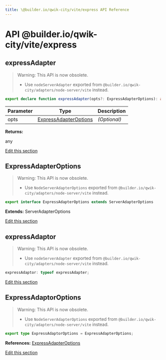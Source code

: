 ```yaml
---
title: \@builder.io/qwik-city/vite/express API Reference
---
```


# **API** @builder.io/qwik-city/vite/express

<h2 id="expressadapter" data-kind="function" data-kind-label="F"><a aria-hidden="true" tabindex="-1" href="#expressadapter"><span class="icon icon-link"></span></a>expressAdapter </h2>

> Warning: This API is now obsolete.
>
> - Use `nodeServerAdapter` exported from `@builder.io/qwik-city/adapters/node-server/vite` instead.

```typescript
export declare function expressAdapter(opts?: ExpressAdapterOptions): any;
```

| Parameter | Type                                            | Description  |
| --------- | ----------------------------------------------- | ------------ |
| opts      | [ExpressAdapterOptions](#expressadapteroptions) | _(Optional)_ |

**Returns:**

any

<p class="api-edit"><a href="https://github.com/BuilderIO/qwik/tree/main/packages/qwik-city/adapters/express/vite/index.ts" target="_blanks">Edit this section</a></p>

<h2 id="expressadapteroptions" data-kind="interface" data-kind-label="I"><a aria-hidden="true" tabindex="-1" href="#expressadapteroptions"><span class="icon icon-link"></span></a>ExpressAdapterOptions </h2>

> Warning: This API is now obsolete.
>
> - Use `NodeServerAdapterOptions` exported from `@builder.io/qwik-city/adapters/node-server/vite` instead.

```typescript
export interface ExpressAdapterOptions extends ServerAdapterOptions
```

**Extends:** ServerAdapterOptions

<p class="api-edit"><a href="https://github.com/BuilderIO/qwik/tree/main/packages/qwik-city/adapters/express/vite/index.ts" target="_blanks">Edit this section</a></p>

<h2 id="expressadaptor" data-kind="variable" data-kind-label="V"><a aria-hidden="true" tabindex="-1" href="#expressadaptor"><span class="icon icon-link"></span></a>expressAdaptor </h2>

> Warning: This API is now obsolete.
>
> - Use `nodeServerAdapter` exported from `@builder.io/qwik-city/adapters/node-server/vite` instead.

```typescript
expressAdaptor: typeof expressAdapter;
```

<p class="api-edit"><a href="https://github.com/BuilderIO/qwik/tree/main/packages/qwik-city/adapters/express/vite/index.ts" target="_blanks">Edit this section</a></p>

<h2 id="expressadaptoroptions" data-kind="type-alias" data-kind-label="T"><a aria-hidden="true" tabindex="-1" href="#expressadaptoroptions"><span class="icon icon-link"></span></a>ExpressAdaptorOptions </h2>

> Warning: This API is now obsolete.
>
> - Use `NodeServerAdapterOptions` exported from `@builder.io/qwik-city/adapters/node-server/vite` instead.

```typescript
export type ExpressAdaptorOptions = ExpressAdapterOptions;
```

**References:** [ExpressAdapterOptions](#expressadapteroptions)

<p class="api-edit"><a href="https://github.com/BuilderIO/qwik/tree/main/packages/qwik-city/adapters/express/vite/index.ts" target="_blanks">Edit this section</a></p>
